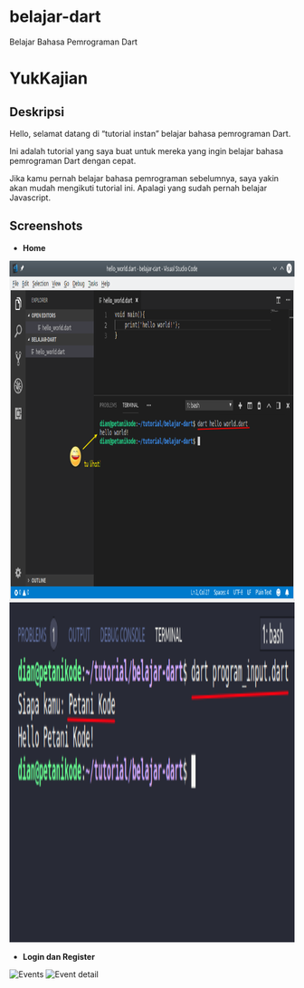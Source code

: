 # belajar-dart
Belajar Bahasa Pemrograman Dart
# YukKajian

Deskripsi
---------
Hello, selamat datang di “tutorial instan” belajar bahasa pemrograman Dart.

Ini adalah tutorial yang saya buat untuk mereka yang ingin belajar bahasa pemrograman Dart dengan cepat.

Jika kamu pernah belajar bahasa pemrograman sebelumnya, saya yakin akan mudah mengikuti tutorial ini. Apalagi yang sudah pernah belajar Javascript.

Screenshots
----------
* **Home**<br>
<p float="left">
<img src="https://github.com/ahmadzuh/Belajar-Dart/blob/master/screenshot/program-helloworld.png" alt="Login" width="800dp" height="600dp">          
<img src="https://github.com/ahmadzuh/Belajar-Dart/blob/master/screenshot/input-output.png" alt="Detail Blog" width="800dp" height="600dp">
</p>

* **Login dan Register**<br>
<p float="left">
<img src="https://github.com/ahmadphonakec/Yukkajian/blob/master/Screenshot_20190126-031025.png" alt="Events" width="200dp" height="400dp">          
<img src="https://github.com/ahmadphonakec/Yukkajian/blob/master/Screenshot_20190126-021416.png" alt="Event detail" width="200dp" height="400dp">
</p>

